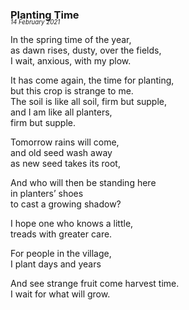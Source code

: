 ### Planting Time
<p style="margin:0; margin-top: -1.25rem">
  <em>
    <small><small>14 February 2021</small></small>
  </em>
</p>

In the spring time of the year,\
as dawn rises, dusty, over the fields,\
I wait, anxious, with my plow.

It has come again, the time for planting,\
but this crop is strange to me.\
The soil is like all soil, firm but supple,\
and I am like all planters,\
firm but supple.

Tomorrow rains will come,\
and old seed wash away\
as new seed takes its root,

And who will then be standing here\
in planters’ shoes\
to cast a growing shadow?

I hope one who knows a little,\
treads with greater care.

For people in the village,\
I plant days and years

And see strange fruit come harvest time.\
I wait for what will grow.

